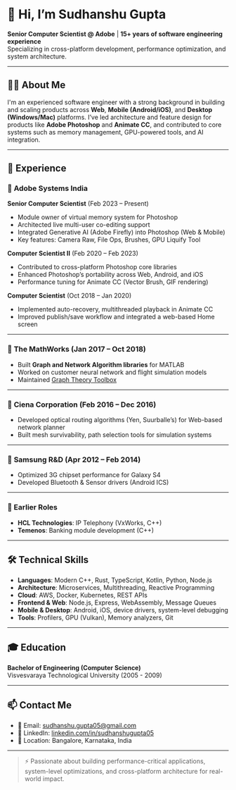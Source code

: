 # 👋 Hi, I’m Sudhanshu Gupta

**Senior Computer Scientist @ Adobe** | **15+ years of software engineering experience**  
Specializing in cross-platform development, performance optimization, and system architecture.

---

## 🧑‍💻 About Me

I'm an experienced software engineer with a strong background in building and scaling products across **Web**, **Mobile (Android/iOS)**, and **Desktop (Windows/Mac)** platforms. I’ve led architecture and feature design for products like **Adobe Photoshop** and **Animate CC**, and contributed to core systems such as memory management, GPU-powered tools, and AI integration.

---

## 💼 Experience

### 🔹 **Adobe Systems India**  
**Senior Computer Scientist** (Feb 2023 – Present)  
- Module owner of virtual memory system for Photoshop
- Architected live multi-user co-editing support
- Integrated Generative AI (Adobe Firefly) into Photoshop (Web & Mobile)
- Key features: Camera Raw, File Ops, Brushes, GPU Liquify Tool

**Computer Scientist II** (Feb 2020 – Feb 2023)  
- Contributed to cross-platform Photoshop core libraries  
- Enhanced Photoshop’s portability across Web, Android, and iOS  
- Performance tuning for Animate CC (Vector Brush, GIF rendering)

**Computer Scientist** (Oct 2018 – Jan 2020)  
- Implemented auto-recovery, multithreaded playback in Animate CC  
- Improved publish/save workflow and integrated a web-based Home screen

---

### 🔹 **The MathWorks** (Jan 2017 – Oct 2018)  
- Built **Graph and Network Algorithm libraries** for MATLAB  
- Worked on customer neural network and flight simulation models  
- Maintained [Graph Theory Toolbox](https://in.mathworks.com/matlabcentral/fileexchange/4266-grtheory-graph-theory-toolbox)

---

### 🔹 **Ciena Corporation** (Feb 2016 – Dec 2016)  
- Developed optical routing algorithms (Yen, Suurballe’s) for Web-based network planner  
- Built mesh survivability, path selection tools for simulation systems

---

### 🔹 **Samsung R&D** (Apr 2012 – Feb 2014)  
- Optimized 3G chipset performance for Galaxy S4  
- Developed Bluetooth & Sensor drivers (Android ICS)

---

### 🔹 Earlier Roles  
- **HCL Technologies**: IP Telephony (VxWorks, C++)  
- **Temenos**: Banking module development (C++)

---

## 🛠️ Technical Skills

- **Languages**: Modern C++, Rust, TypeScript, Kotlin, Python, Node.js  
- **Architecture**: Microservices, Multithreading, Reactive Programming  
- **Cloud**: AWS, Docker, Kubernetes, REST APIs  
- **Frontend & Web**: Node.js, Express, WebAssembly, Message Queues  
- **Mobile & Desktop**: Android, iOS, device drivers, system-level debugging  
- **Tools**: Profilers, GPU (Vulkan), Memory analyzers, Git

---

## 🎓 Education

**Bachelor of Engineering (Computer Science)**  
Visvesvaraya Technological University (2005 - 2009)

---

## 📫 Contact Me

- 📧 Email: [sudhanshu.gupta05@gmail.com](mailto:sudhanshu.gupta05@gmail.com)  
- 💼 LinkedIn: [linkedin.com/in/sudhanshugupta05](https://linkedin.com/in/sudhanshugupta05)  
- 📍 Location: Bangalore, Karnataka, India  

---

> ⚡ Passionate about building performance-critical applications, system-level optimizations, and cross-platform architecture for real-world impact.
